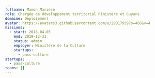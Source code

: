 ```yaml
---
fullname: Manon Maniere
role: Chargée de développement territorial Finistère et Guyane
domaine: Déploiement
avatar: https://avatars3.githubusercontent.com/u/29817959?s=460&v=4
missions:
  - start: 2018-04-05
    end: 2019-12-31
    status: admin
    employer: Ministère de la Culture
    startups:
      - pass-culture
startups:
  - pass-culture
teams: []
---
```

